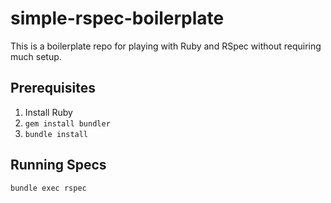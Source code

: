# simple-rspec-boilerplate

This is a boilerplate repo for playing with Ruby and RSpec without requiring much setup.

## Prerequisites

1. Install Ruby
2. `gem install bundler`
3. `bundle install`

## Running Specs

`bundle exec rspec`
